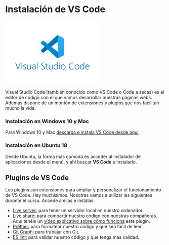 # Instalación de VS Code

![VS Code](assets/images/vscode-logo.png)

Visual Studio Code (también conocido como VS Code o Code a secas) es el editor de código con el que vamos desarrollar nuestras páginas webs. Además dispone de un montón de extensiones y plugins que nos facilitan mucho la vida.

### Instalación en Windows 10 y Mac

Para Windows 10 y Mac [descarga e instala VS Code desde aquí](https://code.visualstudio.com/Download).

### Instalación en Ubuntu 18

Desde Ubuntu, la forma más cómoda es acceder al instalador de aplicaciones desde el menú, y ahí buscar **VS Code** e instalarlo.

## Plugins de VS Code

Los plugins son extensiones para ampliar y personalizar el funcionamiento de VS Code. Hay muchísimos. Nosotras vamos a utilizar las siguientes durante el curso. Accede a ellas e instálas:

- [Live server:](https://marketplace.visualstudio.com/items?itemName=ritwickdey.LiveServer) para tener un servidor local en nuestro ordenador.
- [Live share:](https://marketplace.visualstudio.com/items?itemName=MS-vsliveshare.vsliveshare) para compartir nuestro código con nuestras compañeras. Aquí tenéis un [vídeo explicativo sobre cómo funciona](../guias/como_trabajar_en_remoto#live-share-de-vs-code) este plugin.
- [Prettier:](https://marketplace.visualstudio.com/items?itemName=esbenp.prettier-vscode) para formatear nuestro código y que sea fácil de leer.
- [Git Graph:](https://marketplace.visualstudio.com/items?itemName=mhutchie.git-graph) para trabajar con Git.
- [ES lint:](https://marketplace.visualstudio.com/items?itemName=dbaeumer.vscode-eslint) para validar nuestro código y que tenga más calidad.

